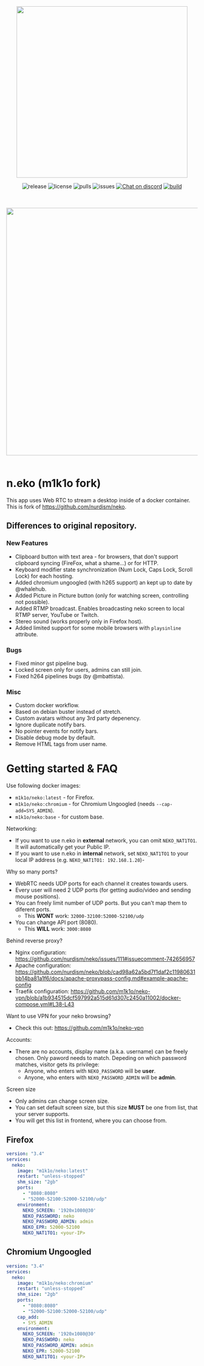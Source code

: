 <div align="center">
  <a href="https://n.eko.moe/#/" ><img src="https://raw.githubusercontent.com/nurdism/neko/master/docs/_media/logo.png" width="450" height="auto"/></a>
  <p align="center">
    <img src="https://img.shields.io/github/v/release/nurdism/neko" alt="release">
    <img src="https://img.shields.io/github/license/nurdism/neko" alt="license">
    <img src="https://img.shields.io/docker/pulls/nurdism/neko" alt="pulls">
    <img src="https://img.shields.io/github/issues/nurdism/neko" alt="issues">
    <a href="https://discord.gg/3U6hWpC" ><img src="https://discordapp.com/api/guilds/665851821906067466/widget.png" alt="Chat on discord"><a/>
    <a href="https://github.com/nurdism/neko/actions" ><img src="https://github.com/nurdism/neko/workflows/deploy/badge.svg" alt="build"><a/>
  </p>
  <br/>
  <br/>
  <img src="https://i.imgur.com/ZSzbQr7.gif" width="650" height="auto"/>
  <br/>
  <br/>
</div>

# n.eko (m1k1o fork)
This app uses Web RTC to stream a desktop inside of a docker container. This is fork of https://github.com/nurdism/neko.

## Differences to original repository.

### New Features
- Clipboard button with text area - for browsers, that don't support clipboard syncing (FireFox, what a shame...) or for HTTP.
- Keyboard modifier state synchronization (Num Lock, Caps Lock, Scroll Lock) for each hosting.
- Added chromium ungoogled (with h265 support) an kept up to date by @whalehub.
- Added Picture in Picture button (only for watching screen, controlling not possible).
- Added RTMP broadcast. Enables broadcasting neko screen to local RTMP server, YouTube or Twitch.
- Stereo sound (works properly only in Firefox host).
- Added limited support for some mobile browsers with `playsinline` attribute.

### Bugs
- Fixed minor gst pipeline bug.
- Locked screen only for users, admins can still join.
- Fixed h264 pipelines bugs (by @mbattista).

### Misc
- Custom docker workflow.
- Based on debian buster instead of stretch.
- Custom avatars without any 3rd party depenency.
- Ignore duplicate notify bars.
- No pointer events for notify bars.
- Disable debug mode by default.
- Remove HTML tags from user name.

# Getting started & FAQ

Use following docker images:
- `m1k1o/neko:latest` - for Firefox.
- `m1k1o/neko:chromium` - for Chromium Ungoogled (needs `--cap-add=SYS_ADMIN`).
- `m1k1o/neko:base` - for custom base.

Networking:
- If you want to use n.eko in **external** network, you can omit `NEKO_NAT1TO1`. It will automatically get your Public IP.
- If you want to use n.eko in **internal** network, set `NEKO_NAT1TO1` to your local IP address (e.g. `NEKO_NAT1TO1: 192.168.1.20`)-

Why so many ports?
- WebRTC needs UDP ports for each channel it creates towards users.
- Every user will need 2 UDP ports (for getting audio/video and sending mouse positions).
- You can freely limit number of UDP ports. But you can't map them to diferent ports.
  - This **WONT** work: `32000-32100:52000-52100/udp`
- You can change API port (8080).
  - This **WILL** work: `3000:8080`

Behind reverse proxy?
- Nginx configuration: https://github.com/nurdism/neko/issues/111#issuecomment-742656957
- Apache configuration: https://github.com/nurdism/neko/blob/cad98a62a5bd7f1daf2c11980631bb14ba81a1f6/docs/apache-proxypass-config.md#example-apache-config
- Traefik configuration: https://github.com/m1k1o/neko-vpn/blob/a1b934515dcf597992a515d61d307c2450a11002/docker-compose.yml#L38-L43

Want to use VPN for your neko browsing?
- Check this out: https://github.com/m1k1o/neko-vpn

Accounts:
- There are no accounts, display name (a.k.a. username) can be freely chosen. Only paword needs to match. Depeding on which password matches, visitor gets its privilege:
  - Anyone, who enters with `NEKO_PASSWORD` will be **user**.
  - Anyone, who enters with `NEKO_PASSWORD_ADMIN` will be **admin**.

Screen size
- Only admins can change screen size.
- You can set default screen size, but this size **MUST** be one from list, that your server supports.
- You will get this list in frontend, where you can choose from.

## Firefox

```yaml
version: "3.4"
services:
  neko:
    image: "m1k1o/neko:latest"
    restart: "unless-stopped"
    shm_size: "2gb"
    ports:
      - "8080:8080"
      - "52000-52100:52000-52100/udp"
    environment:
      NEKO_SCREEN: '1920x1080@30'
      NEKO_PASSWORD: neko
      NEKO_PASSWORD_ADMIN: admin
      NEKO_EPR: 52000-52100
      NEKO_NAT1TO1: <your-IP>
```

## Chromium Ungoogled

```yaml
version: "3.4"
services:
  neko:
    image: "m1k1o/neko:chromium"
    restart: "unless-stopped"
    shm_size: "2gb"
    ports:
      - "8080:8080"
      - "52000-52100:52000-52100/udp"
    cap_add:
      - SYS_ADMIN
    environment:
      NEKO_SCREEN: '1920x1080@30'
      NEKO_PASSWORD: neko
      NEKO_PASSWORD_ADMIN: admin
      NEKO_EPR: 52000-52100
      NEKO_NAT1TO1: <your-IP>
```
